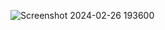 ![Screenshot 2024-02-26 193600](https://github.com/sunshinemyst/calculadoraJava/assets/124236453/90fcd996-bfe9-4762-8c13-c27cfe85c783)
